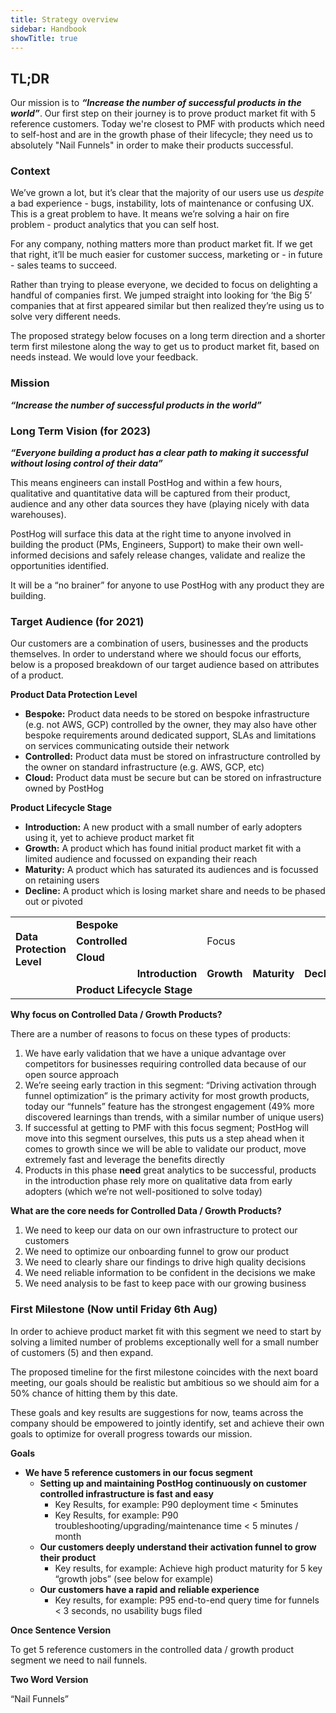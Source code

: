 ```yaml
---
title: Strategy overview
sidebar: Handbook
showTitle: true
---
```


## TL;DR
Our mission is to **_“Increase the number of successful products in the world”_**. Our first step on their journey is to prove product market fit with 5 reference customers. Today we're closest to PMF with products which need to self-host and are in the growth phase of their lifecycle; they need us to absolutely "Nail Funnels" in order to make their products successful.

### Context

We’ve grown a lot, but it’s clear that the majority of our users use us *despite* a bad experience - bugs, instability, lots of maintenance or confusing UX. This is a great problem to have. It means we’re solving a hair on fire problem - product analytics that you can self host.

For any company, nothing matters more than product market fit. If we get that right, it’ll be much easier for customer success, marketing or - in future - sales teams to succeed.

Rather than trying to please everyone, we decided to focus on delighting a handful of companies first. We jumped straight into looking for ‘the Big 5’ companies that at first appeared similar but then realized they’re using us to solve very different needs.

The proposed strategy below focuses on a long term direction and a shorter term first milestone along the way to get us to product market fit, based on needs instead. We would love your feedback.


### Mission

**_“Increase the number of successful products in the world”_**


### Long Term Vision (for 2023)

**_“Everyone building a product has a clear path to making it successful without losing control of their data”_**

This means engineers can install PostHog and within a few hours, qualitative and quantitative data will be captured from their product, audience and any other data sources they have (playing nicely with data warehouses).

PostHog will surface this data at the right time to anyone involved in building the product (PMs, Engineers, Support) to make their own well-informed decisions and safely release changes, validate and realize the opportunities identified.

It will be a “no brainer” for anyone to use PostHog with any product they are building.


### Target Audience (for 2021)

Our customers are a combination of users, businesses and the products themselves. In order to understand where we should focus our efforts, below is a proposed breakdown of our target audience based on attributes of a product. 

**Product Data Protection Level**



*   **Bespoke:** Product data needs to be stored on bespoke infrastructure (e.g. not AWS, GCP) controlled by the owner, they may also have other bespoke requirements around dedicated support, SLAs and limitations on services communicating outside their network
*   **Controlled:** Product data must be stored on infrastructure controlled by the owner on standard infrastructure (e.g. AWS, GCP, etc)
*   **Cloud:** Product data must be secure but can be stored on infrastructure owned by PostHog

**Product Lifecycle Stage**



*   **Introduction:** A new product with a small number of early adopters using it, yet to achieve product market fit
*   **Growth:** A product which has found initial product market fit with a limited audience and focussed on expanding their reach
*   **Maturity:** A product which has saturated its audiences and is focussed on retaining users
*   **Decline:** A product which is losing market share and needs to be phased out or pivoted

<table>
  <tr>
   <td rowspan="4" >
<strong>Data Protection Level</strong>
   </td>
   <td><strong>Bespoke</strong>
   </td>
   <td>
   </td>
   <td>
   </td>
   <td>
   </td>
   <td>
   </td>
  </tr>
  <tr>
   <td><strong>Controlled</strong>
   </td>
   <td>
   </td>
   <td>Focus
   </td>
   <td>
   </td>
   <td>
   </td>
  </tr>
  <tr>
   <td><strong>Cloud</strong>
   </td>
   <td>
   </td>
   <td>
   </td>
   <td>
   </td>
   <td>
   </td>
  </tr>
  <tr>
   <td>
   </td>
   <td><strong>Introduction</strong>
   </td>
   <td><strong>Growth</strong>
   </td>
   <td><strong>Maturity</strong>
   </td>
   <td><strong>Decline</strong>
   </td>
  </tr>
  <tr>
   <td>
   </td>
   <td colspan="5" ><strong>Product Lifecycle Stage</strong>
   </td>
  </tr>
</table>


**Why focus on Controlled Data / Growth Products?**

There are a number of reasons to focus on these types of products:



1. We have early validation that we have a unique advantage over competitors for businesses requiring controlled data because of our open source approach
2. We’re seeing early traction in this segment: “Driving activation through funnel optimization” is the primary activity for most growth products, today our “funnels” feature has the strongest engagement (49% more discovered learnings than trends, with a similar number of unique users)
3. If successful at getting to PMF with this focus segment; PostHog will move into this segment ourselves, this puts us a step ahead when it comes to growth since we will be able to validate our product, move extremely fast and leverage the benefits directly
4. Products in this phase **need** great analytics to be successful, products in the introduction phase rely more on qualitative data from early adopters (which we’re not well-positioned to solve today)

**What are the core needs for Controlled Data / Growth Products?**



1. We need to keep our data on our own infrastructure to protect our customers
2. We need to optimize our onboarding funnel to grow our product
3. We need to clearly share our findings to drive high quality decisions
4. We need reliable information to be confident in the decisions we make
5. We need analysis to be fast to keep pace with our growing business


### First Milestone (Now until Friday 6th Aug)

In order to achieve product market fit with this segment we need to start by solving a limited number of problems exceptionally well for a small number of customers (5) and then expand.

The proposed timeline for the first milestone coincides with the next board meeting, our goals should be realistic but ambitious so we should aim for a 50% chance of hitting them by this date.

These goals and key results are suggestions for now, teams across the company should be empowered to jointly identify, set and achieve their own goals to optimize for overall progress  towards our mission.

**Goals**



*   **We have 5 reference customers in our focus segment**
    *   **Setting up and maintaining PostHog continuously on customer controlled infrastructure is fast and easy**
        *   Key Results, for example: P90 deployment time < 5minutes
        *   Key Results, for example: P90 troubleshooting/upgrading/maintenance time < 5 minutes / month
    *   **Our customers deeply understand their activation funnel to grow their product**
        *   Key results, for example: Achieve high product maturity for 5 key “growth jobs” (see below for example)
    *   **Our customers have a rapid and reliable experience**
        *   Key results, for example: P95 end-to-end query time for funnels &lt; 3 seconds, no usability bugs filed

**Once Sentence Version**

To get 5 reference customers in the controlled data / growth product segment we need to nail funnels.

**Two Word Version**

“Nail Funnels”
